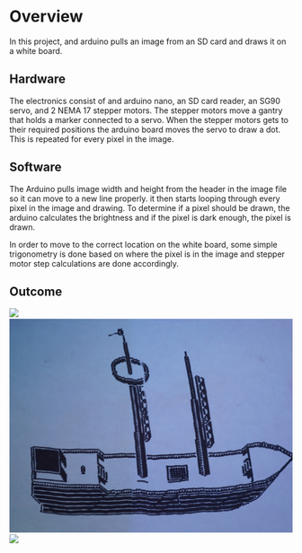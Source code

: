 # Overview

In this project, and arduino pulls an image from an SD card and draws it on a white board.

## Hardware

The electronics consist of and arduino nano, an SD card reader, an SG90 servo, and 2 NEMA 17 stepper motors. The stepper motors move a gantry that holds a marker connected to a servo. When the stepper motors gets to their required positions the arduino board moves the servo to draw a dot. This is repeated for every pixel in the image.

## Software

The Arduino pulls image width and height from the header in the image file so it can move to a new line properly. it then starts looping through every pixel in the image and drawing. To determine if a pixel should be drawn, the arduino calculates the brightness and if the pixel is dark enough, the pixel is drawn.  

In order to move to the correct location on the white board, some simple trigonometry is done based on where the pixel is in the image and stepper motor step calculations are done accordingly.

## Outcome

![](/MEDIA/IMG_0744.JPG)
![](/MEDIA/PAX05933.JPG)
![](/MEDIA/PAX05934.JPG)
